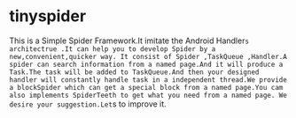 ﻿# tinyspider
This is a Simple Spider Framework.It imitate the Android Handler`s architectrue .It can help you to develop Spider by a new,convenient,quicker way. It consist of Spider ,TaskQueue ,Handler.A spider can search information from a named page.And it will produce a Task.The task will be added to TaskQueue.And then your designed handler will constantly handle task in a independent thread.We provide a blockSpider which can get a special block from a named page.You cam also implements SpiderTeeth to get what you need from a named page.
We desire your suggestion.Let`s to improve it.
